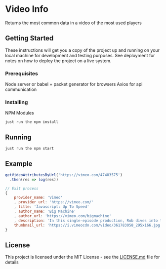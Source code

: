 # Video Info

Returns the most common data in a video of the most used players 

## Getting Started

These instructions will get you a copy of the project up and running on your local machine for development and testing purposes. See deployment for notes on how to deploy the project on a live system.

### Prerequisites

Node server or babel + packet generator for browsers
Axios for api communication

### Installing

NPM Modules

```
just run the npm install
```

## Running

```
just run the npm start
```

## Example

```javascript
getVideoAttributesByUrl('https://vimeo.com/47483575')
  .then(res => log(res))

// Exit process
{
    provider_name: 'Vimeo'
    , provider_url: 'https://vimeo.com/'
    , title: 'Javascript: Up To Speed'
    , author_name: 'Big Machine'
    , author_url: 'https://vimeo.com/bigmachine'
    , description: 'In this single-episode production, Rob dives into the various aspects of working with "modern" Javascript. Syntax rules aren\'t discussed in-depth as the focus of this screencast is to get you up to speed with what\'s happening in the Javascript world. If you\'re a web developer and only dabbled with Javascript - or if you\'re a .NET developer (*especially* if you\'re a .NET developer) - understanding Javascript is becoming increasingly important. That\'s the goal of this screencast: getting you up to speed so you can explore the Javascript world confidently.',
    thumbnail_url: 'https://i.vimeocdn.com/video/361783058_295x166.jpg'
}
```

## License

This project is licensed under the MIT License - see the [LICENSE.md](https://github.com/Woodsphreaker/videoinfo/blob/master/LICENSE) file for details
